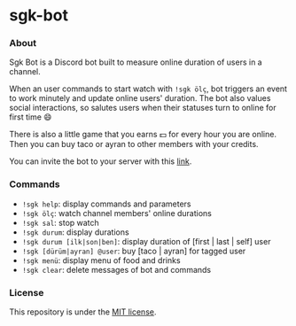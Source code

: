 # sgk-bot

### About

Sgk Bot is a Discord bot built to measure online duration of users in a channel.

When an user commands to start watch with `!sgk ölç`, bot triggers an event to work minutely
and update online users' duration. The bot also values social interactions, so salutes users
when their statuses turn to online for first time 😄

There is also a little game that you earns 💵 for every hour you are online. Then you can
buy taco or ayran to other members with your credits.

You can invite the bot to your server with this [link](https://discordapp.com/oauth2/authorize?client_id=675002156948127794&permissions=10240&scope=bot).

### Commands
* `!sgk help`: display commands and parameters
* `!sgk ölç`: watch channel members' online durations
* `!sgk sal`: stop watch
* `!sgk durum`: display durations
* `!sgk durum [ilk|son|ben]`: display duration of [first | last | self] user
* `!sgk [dürüm|ayran] @user`: buy [taco | ayran] for tagged user
* `!sgk menü`: display menu of food and drinks
* `!sgk clear`: delete messages of bot and commands

### License
This repository is under the [MIT license](https://github.com/yildizan/sgk-bot/blob/master/LICENSE.md).
